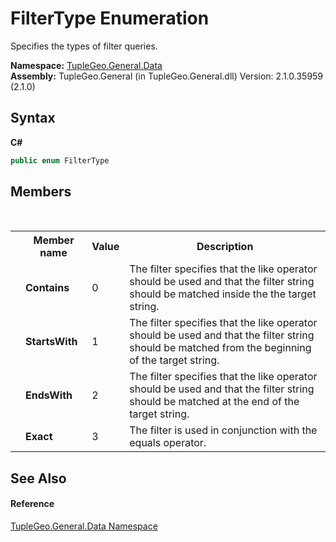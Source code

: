 # FilterType Enumeration
 

Specifies the types of filter queries.

**Namespace:**&nbsp;<a href="N_TupleGeo_General_Data">TupleGeo.General.Data</a><br />**Assembly:**&nbsp;TupleGeo.General (in TupleGeo.General.dll) Version: 2.1.0.35959 (2.1.0)

## Syntax

**C#**<br />
``` C#
public enum FilterType
```


## Members
&nbsp;<table><tr><th></th><th>Member name</th><th>Value</th><th>Description</th></tr><tr><td /><td target="F:TupleGeo.General.Data.FilterType.Contains">**Contains**</td><td>0</td><td>The filter specifies that the like operator should be used and that the filter string should be matched inside the the target string.</td></tr><tr><td /><td target="F:TupleGeo.General.Data.FilterType.StartsWith">**StartsWith**</td><td>1</td><td>The filter specifies that the like operator should be used and that the filter string should be matched from the beginning of the target string.</td></tr><tr><td /><td target="F:TupleGeo.General.Data.FilterType.EndsWith">**EndsWith**</td><td>2</td><td>The filter specifies that the like operator should be used and that the filter string should be matched at the end of the target string.</td></tr><tr><td /><td target="F:TupleGeo.General.Data.FilterType.Exact">**Exact**</td><td>3</td><td>The filter is used in conjunction with the equals operator.</td></tr></table>

## See Also


#### Reference
<a href="N_TupleGeo_General_Data">TupleGeo.General.Data Namespace</a><br />
